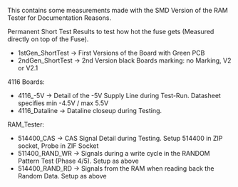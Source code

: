 This contains some measurements made with the SMD Version of the RAM Tester 
for Documentation Reasons. 

Permanent Short Test Results to test how hot the fuse gets (Measured directly on top of the Fuse). 
- 1stGen_ShortTest -> First Versions of the Board with Green PCB
- 2ndGen_ShortTest -> 2nd Version black Boards marking: no Marking, V2 or V2.1

4116 Boards:
- 4116_-5V -> Detail of the -5V Supply Line during Test-Run. Datasheet specifies min -4.5V / max 5.5V
- 4116_Dataline -> Dataline closeup during Testing.

RAM_Tester:
- 514400_CAS -> CAS Signal Detail during Testing. Setup 514400 in ZIP socket, Probe in ZIF Socket
- 511400_RAND_WR -> Signals during a write cycle in the RANDOM Pattern Test (Phase 4/5). Setup as above
- 514400_RAND_RD -> Signals from the RAM when reading back the Random Data. Setup as above
